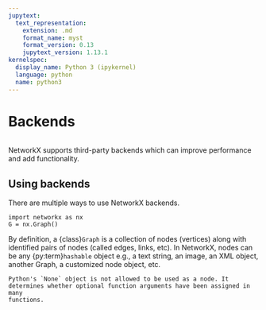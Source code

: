 ```yaml
---
jupytext:
  text_representation:
    extension: .md
    format_name: myst
    format_version: 0.13
    jupytext_version: 1.13.1
kernelspec:
  display_name: Python 3 (ipykernel)
  language: python
  name: python3
---
```


# Backends

```{currentmodule} networkx

```

NetworkX supports third-party backends which can improve performance and add functionality.

## Using backends

There are multiple ways to use NetworkX backends.

```{code-cell}
import networkx as nx
G = nx.Graph()
```

By definition, a {class}`Graph` is a collection of nodes (vertices) along with
identified pairs of nodes (called edges, links, etc). In NetworkX, nodes can
be any {py:term}`hashable` object e.g., a text string, an image, an XML object,
another Graph, a customized node object, etc.

```{note}
Python's `None` object is not allowed to be used as a node. It
determines whether optional function arguments have been assigned in many
functions.
```
